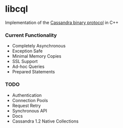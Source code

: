 libcql
======

Implementation of the [Cassandra binary protocol](https://github.com/apache/cassandra/blob/trunk/doc/native_protocol.spec) in C++

### Current Functionality
- Completely Asynchronous
- Exception Safe
- Minimal Memory Copies
- SSL Support
- Ad-hoc Queries
- Prepared Statements

### TODO
- Authentication
- Connection Pools
- Request Retry
- Synchronous API
- Docs
- Cassandra 1.2 Native Collections
